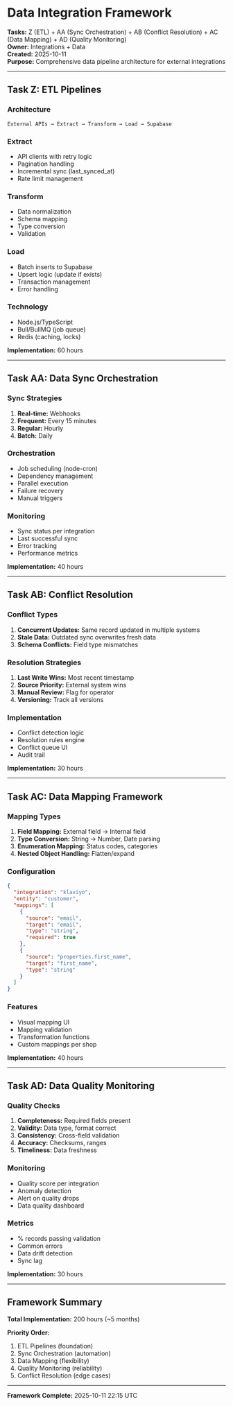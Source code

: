 # Data Integration Framework

**Tasks:** Z (ETL) + AA (Sync Orchestration) + AB (Conflict Resolution) + AC (Data Mapping) + AD (Quality Monitoring)  
**Owner:** Integrations + Data  
**Created:** 2025-10-11  
**Purpose:** Comprehensive data pipeline architecture for external integrations

---

## Task Z: ETL Pipelines

### Architecture
```
External APIs → Extract → Transform → Load → Supabase
```

### Extract
- API clients with retry logic
- Pagination handling
- Incremental sync (last_synced_at)
- Rate limit management

### Transform
- Data normalization
- Schema mapping
- Type conversion
- Validation

### Load
- Batch inserts to Supabase
- Upsert logic (update if exists)
- Transaction management
- Error handling

### Technology
- Node.js/TypeScript
- Bull/BullMQ (job queue)
- Redis (caching, locks)

**Implementation:** 60 hours

---

## Task AA: Data Sync Orchestration

### Sync Strategies
1. **Real-time:** Webhooks
2. **Frequent:** Every 15 minutes
3. **Regular:** Hourly
4. **Batch:** Daily

### Orchestration
- Job scheduling (node-cron)
- Dependency management
- Parallel execution
- Failure recovery
- Manual triggers

### Monitoring
- Sync status per integration
- Last successful sync
- Error tracking
- Performance metrics

**Implementation:** 40 hours

---

## Task AB: Conflict Resolution

### Conflict Types
1. **Concurrent Updates:** Same record updated in multiple systems
2. **Stale Data:** Outdated sync overwrites fresh data
3. **Schema Conflicts:** Field type mismatches

### Resolution Strategies
1. **Last Write Wins:** Most recent timestamp
2. **Source Priority:** External system wins
3. **Manual Review:** Flag for operator
4. **Versioning:** Track all versions

### Implementation
- Conflict detection logic
- Resolution rules engine
- Conflict queue UI
- Audit trail

**Implementation:** 30 hours

---

## Task AC: Data Mapping Framework

### Mapping Types
1. **Field Mapping:** External field → Internal field
2. **Type Conversion:** String → Number, Date parsing
3. **Enumeration Mapping:** Status codes, categories
4. **Nested Object Handling:** Flatten/expand

### Configuration
```json
{
  "integration": "klaviyo",
  "entity": "customer",
  "mappings": [
    {
      "source": "email",
      "target": "email",
      "type": "string",
      "required": true
    },
    {
      "source": "properties.first_name",
      "target": "first_name",
      "type": "string"
    }
  ]
}
```

### Features
- Visual mapping UI
- Mapping validation
- Transformation functions
- Custom mappings per shop

**Implementation:** 40 hours

---

## Task AD: Data Quality Monitoring

### Quality Checks
1. **Completeness:** Required fields present
2. **Validity:** Data type, format correct
3. **Consistency:** Cross-field validation
4. **Accuracy:** Checksums, ranges
5. **Timeliness:** Data freshness

### Monitoring
- Quality score per integration
- Anomaly detection
- Alert on quality drops
- Data quality dashboard

### Metrics
- % records passing validation
- Common errors
- Data drift detection
- Sync lag

**Implementation:** 30 hours

---

## Framework Summary

**Total Implementation:** 200 hours (~5 months)

**Priority Order:**
1. ETL Pipelines (foundation)
2. Sync Orchestration (automation)
3. Data Mapping (flexibility)
4. Quality Monitoring (reliability)
5. Conflict Resolution (edge cases)

---

**Framework Complete:** 2025-10-11 22:15 UTC

